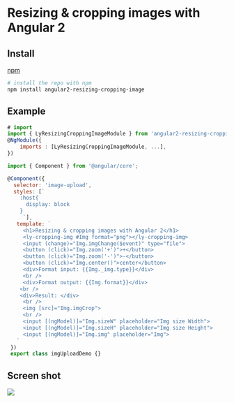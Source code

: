 # Resizing & cropping images with Angular 2
## Install
 [npm](https://www.npmjs.com/package/angular2-resizing-cropping-image)
 ```bash
# install the repo with npm
 npm install angular2-resizing-cropping-image
 ```
## Example
 ```js
# import
 import { LyResizingCroppingImageModule } from 'angular2-resizing-cropping-image';
 @NgModule({
     imports : [LyResizingCroppingImageModule, ...],
 })
 ```
 ```js
 import { Component } from '@angular/core';

 @Component({
   selector: 'image-upload',
   styles: [`
     :host{
       display: block
     }
      `],
    template: `
      <h1>Resizing & cropping images with Angular 2</h1>
      <ly-cropping-img #Img format="png"></ly-cropping-img>
      <input (change)="Img.imgChange($event)" type="file">
      <button (click)="Img.zoom('+')">+</button>
      <button (click)="Img.zoom('-')">-</button>
      <button (click)="Img.center()">center</button>
      <div>Format input: {{Img._img.type}}</div>
      <br />
      <div>Format output: {{Img.format}}</div>
     <br />
     <div>Result: </div>
      <br />
      <img [src]="Img.imgCrop">
      <br />
      <input [(ngModel)]="Img.sizeW" placeholder="Img size Width">
      <input [(ngModel)]="Img.sizeH" placeholder="Img size Height">
      <input [(ngModel)]="Img.img" placeholder="Img">
    `
  })
  export class imgUploadDemo {}

  ```
## Screen shot
<img src="https://firebasestorage.googleapis.com/v0/b/head-expeditions.appspot.com/o/img.png?alt=media&token=cab4d571-fce8-4a2a-8cbf-4441c94a637b">
